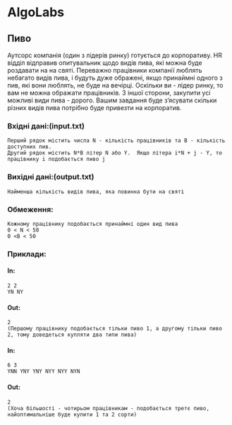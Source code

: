 # AlgoLabs
## Пиво

Аутсорс компанія (один з лідерів ринку) готується до корпоративу.  HR відділ відправив опитувальник щодо видів пива, які можна буде роздавати на на святі.  Переважно працівники компанії люблять небагато видів пива, і будуть дуже ображені, якщо принаймні одного з пив, які вони люблять, не буде на вечірці.  Оскільки ви - лідер ринку, то вам не можна ображати працівників.
З іншої сторони, закупити усі можливі види пива - дорого.  Вашим завдання буде з’ясувати скільки різних видів пива потрібно буде привезти на корпоратив.


### Вхідні дані:(input.txt)
    Перший рядок містить числа N - кількість працівників та B - кількість доступних пив. 
    Другий рядок містить N*B літер N або Y.  Якщо літера i*N + j - Y, то працівнику i подобається пиво j

### Вихідні дані:(output.txt)
	Найменша кількість видів пива, яка повинна бути на святі

### Обмеження:
	Кожному працівнику подобається принаймні один вид пива
	0 < N < 50
	0 <B < 50
### Приклади:
#### In:
    2 2
    YN NY
#### Out:
	2
	(Першому працівнику подобається тільки пиво 1, а другому тільки пиво 2, тому доведеться купляти два типи пива)
#### In:
    6 3
    YNN YNY YNY NYY NYY NYN
#### Out:
	2
	(Хоча більшості - чотирьом працівникам - подобається третє пиво, найоптимальніше буде купити 1 та 2 сорти)
